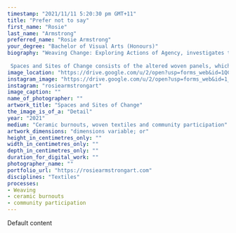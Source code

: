 ```yaml
---
timestamp: "2021/11/11 5:20:30 pm GMT+11"
title: "Prefer not to say"
first_name: "Rosie"
last_name: "Armstrong"
preferred_name: "Rosie Armstrong"
your_degree: "Bachelor of Visual Arts (Honours)"
biography: "Weaving Change: Exploring Actions of Agency, investigates through community participation, how individual and material agency interacts with change. Offered as workshops, small groups of participants joined in over zoom, discussing their ideas of change and agency while manipulating a woven surface. These weavings became the basis for three final works, capturing the workshop experience, participant feedback and arising themes of change and agency. 
 
 Spaces and Sites of Change consists of the altered woven panels, which are dipped in porcelain and hung to create a shadow intense installation. This work investigates through its configuration the influence of individual agency. Community Growth is a series of paste ups of a progression of growing plants on a weaving to explore ideas of community agency in a public setting. Interacting with Change is a video composed of the video and audio recorded from the workshops, where viewers are invited to participate by explore a woven surface, like those used in the video."
image_location: "https://drive.google.com/u/2/open?usp=forms_web&id=1QCNSQ7kH7dxl8snvyAf1tmAFxor8Tn13"
instagram_image: "https://drive.google.com/u/2/open?usp=forms_web&id=1_NDUaMplCAo8HXoV51pFbziq5Rjepiig"
instagram: "rosiearmstrongart"
image_caption: ""
name_of_photographer: ""
artwork_title: "Spaces and Sites of Change"
the_image_is_of_a: "Detail"
year: "2021"
medium: "Ceramic burnouts, woven textiles and community participation"
artwork_dimensions: "dimensions variable; or"
height_in_centimetres_only: ""
width_in_centimetres_only: ""
depth_in_centimetres_only: ""
duration_for_digital_work: ""
photographer_name: ""
portfolio_url: "https://rosiearmstrongart.com"
disciplines: "Textiles"
processes:
- Weaving
- ceramic burnouts
- community participation
---
```


Default content